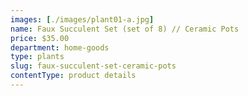 ```yaml
---
images: [./images/plant01-a.jpg]
name: Faux Succulent Set (set of 8) // Ceramic Pots
price: $35.00
department: home-goods
type: plants
slug: faux-succulent-set-ceramic-pots
contentType: product details
---
```


